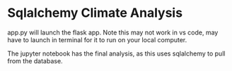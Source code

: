# Sqlalchemy Climate Analysis

app.py will launch the flask app.  Note this may not work in vs code, may have to launch in terminal for it to run on your local computer.

The jupyter notebook has the final analysis, as this uses sqlalchemy to pull from the database.
